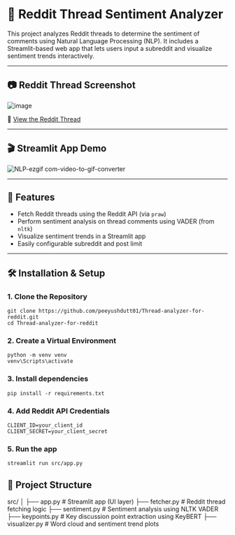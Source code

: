 
# 🧵 Reddit Thread Sentiment Analyzer

This project analyzes Reddit threads to determine the sentiment of comments using Natural Language Processing (NLP). It includes a Streamlit-based web app that lets users input a subreddit and visualize sentiment trends interactively.

---

## 📷 Reddit Thread Screenshot

![image](https://github.com/user-attachments/assets/759392b5-d31e-463c-8af9-5d4375314544)

🔗 [View the Reddit Thread](https://www.reddit.com/r/movies/comments/1jue18p/china_mulling_ban_on_hollywood_film_releases_in/)

---

## 🎬 Streamlit App Demo

![NLP-ezgif com-video-to-gif-converter](https://github.com/user-attachments/assets/9867279c-3d31-4f6f-93ad-22ba376b3b2a)

---

## 🚀 Features

- Fetch Reddit threads using the Reddit API (via `praw`)
- Perform sentiment analysis on thread comments using VADER (from `nltk`)
- Visualize sentiment trends in a Streamlit app
- Easily configurable subreddit and post limit

---

## 🛠️ Installation & Setup

### 1. Clone the Repository
````
git clone https://github.com/peeyushdutt01/Thread-analyzer-for-reddit.git
cd Thread-analyzer-for-reddit
````

### 2. Create a Virtual Environment 
````
python -m venv venv
venv\Scripts\activate
````

### 3. Install dependencies 
````
pip install -r requirements.txt
````

### 4. Add Reddit API Credentials
````
CLIENT_ID=your_client_id
CLIENT_SECRET=your_client_secret
````

### 5. Run the app
````
streamlit run src/app.py
````



## 📂 Project Structure

src/
│
├── app.py              # Streamlit app (UI layer)
├── fetcher.py          # Reddit thread fetching logic
├── sentiment.py        # Sentiment analysis using NLTK VADER
├── keypoints.py        # Key discussion point extraction using KeyBERT
├── visualizer.py       # Word cloud and sentiment trend plots
